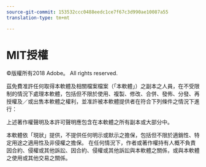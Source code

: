 ```yaml
---
source-git-commit: 153532ccc0488eedc1ce7f67c3d990ae10087a55
translation-type: tm+mt

---
```

# MIT授權

©版權所有2018 Adobe。 All rights reserved.

茲免費准許任何取得本軟體及相關檔案檔案（「本軟體」）之副本之人員，在不受限制的情況下處理本軟體，包括但不限於使用、複製、修改、合併、發佈、分發、再授權及／或出售本軟體之權利，並准許被本軟體提供者在符合下列條件之情況下進行：

上述著作權聲明及本許可聲明應包含在本軟體之所有副本或大部分中。

本軟體依「現狀」提供，不提供任何明示或默示之擔保，包括但不限於適銷性、特定用途之適用性及非侵權之擔保。 在任何情況下，作者或著作權持有人概不負責因合約、侵權或其他訴訟、因合約、侵權或其他訴訟與本軟體之關係，或與本軟體之使用或其他交易之關係。
